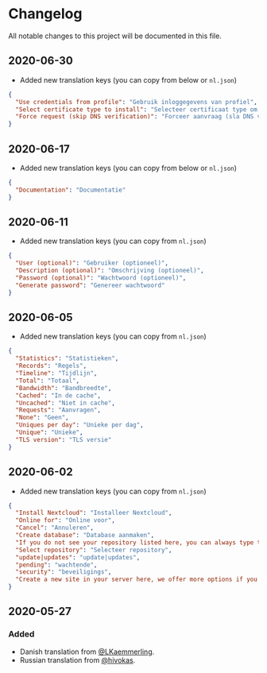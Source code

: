 # Changelog

All notable changes to this project will be documented in this file.

## 2020-06-30

- Added new translation keys (you can copy from below or `nl.json`)

```json
{
  "Use credentials from profile": "Gebruik inloggegevens van profiel",
  "Select certificate type to install": "Selecteer certificaat type om te installeren",
  "Force request (skip DNS verification)": "Forceer aanvraag (sla DNS verificatie over)"
}
```

## 2020-06-17

- Added new translation keys (you can copy from below or `nl.json`)

```json
{
  "Documentation": "Documentatie"
}
```

## 2020-06-11

- Added new translation keys (you can copy from `nl.json`)

```json
{
  "User (optional)": "Gebruiker (optioneel)",
  "Description (optional)": "Omschrijving (optioneel)",
  "Password (optional)": "Wachtwoord (optioneel)",
  "Generate password": "Genereer wachtwoord"
}
```

## 2020-06-05

- Added new translation keys (you can copy from `nl.json`)

```json
{
  "Statistics": "Statistieken",
  "Records": "Regels",
  "Timeline": "Tijdlijn",
  "Total": "Totaal",
  "Bandwidth": "Bandbreedte",
  "Cached": "In de cache",
  "Uncached": "Niet in cache",
  "Requests": "Aanvragen",
  "None": "Geen",
  "Uniques per day": "Unieke per dag",
  "Unique": "Unieke",
  "TLS version": "TLS versie"
}
```

## 2020-06-02

- Added new translation keys (you can copy from `nl.json`)

```json
{
  "Install Nextcloud": "Installeer Nextcloud",
  "Online for": "Online voor",
  "Cancel": "Annuleren",
  "Create database": "Database aanmaken",
  "If you do not see your repository listed here, you can always type the repository manually in the input field below here.": "Als je je repository niet kan vinden in de lijst, kun je altijd de naam handmatig typen in het tekstveld hieronder.",
  "Select repository": "Selecteer repository",
  "update|updates": "update|updates",
  "pending": "wachtende",
  "security": "beveiligings",
  "Create a new site in your server here, we offer more options if you press Advanced settings, you can select a system user there or setup staging.": "Maak een nieuwe site in je server aan, we bieden meer instellingen aan als je op Geavanceerde instellingen drukt."
}
```

## 2020-05-27

### Added

- Danish translation from [@LKaemmerling](https://github.com/LKaemmerling).
- Russian translation from [@hivokas](https://github.com/hivokas).